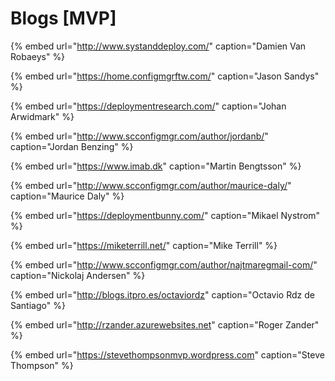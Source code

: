 # Blogs \[MVP\]

{% embed url="http://www.systanddeploy.com/" caption="Damien Van Robaeys" %}

{% embed url="https://home.configmgrftw.com/" caption="Jason Sandys" %}

{% embed url="https://deploymentresearch.com/" caption="Johan Arwidmark" %}

{% embed url="http://www.scconfigmgr.com/author/jordanb/" caption="Jordan Benzing" %}

{% embed url="https://www.imab.dk" caption="Martin Bengtsson" %}

{% embed url="http://www.scconfigmgr.com/author/maurice-daly/" caption="Maurice Daly" %}

{% embed url="https://deploymentbunny.com/" caption="Mikael Nystrom" %}

{% embed url="https://miketerrill.net/" caption="Mike Terrill" %}

{% embed url="http://www.scconfigmgr.com/author/najtmaregmail-com/" caption="Nickolaj Andersen" %}

{% embed url="http://blogs.itpro.es/octaviordz" caption="Octavio Rdz de Santiago" %}

{% embed url="http://rzander.azurewebsites.net" caption="Roger Zander" %}

{% embed url="https://stevethompsonmvp.wordpress.com" caption="Steve Thompson" %}

  








